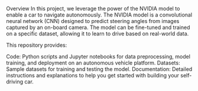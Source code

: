 Overview
In this project, we leverage the power of the NVIDIA model to enable a car to navigate autonomously. The NVIDIA model is a convolutional neural network (CNN) designed to predict steering angles from images captured by an on-board camera. The model can be fine-tuned and trained on a specific dataset, allowing it to learn to drive based on real-world data.

This repository provides:

Code: Python scripts and Jupyter notebooks for data preprocessing, model training, and deployment on an autonomous vehicle platform.
Datasets: Sample datasets for training and testing the model.
Documentation: Detailed instructions and explanations to help you get started with building your self-driving car.
